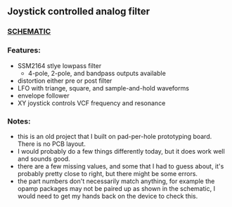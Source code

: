 ## Joystick controlled analog filter

### [SCHEMATIC](https://github.com/JordanAceto/ap_joystick_VCF/blob/master/construction_docs/ap_joystick_VCF_schematic.pdf)

### Features:
- SSM2164 stlye lowpass filter
    - 4-pole, 2-pole, and bandpass outputs available
- distortion either pre or post filter
- LFO with triange, square, and sample-and-hold waveforms
- envelope follower
- XY joystick controls VCF frequency and resonance

### Notes:
- this is an old project that I built on pad-per-hole prototyping board. There is no PCB layout.
- I would probably do a few things differently today, but it does work well and sounds good.
- there are a few missing values, and some that I had to guess about, it's probably pretty close to right, but there might be some errors.
- the part numbers don't necessarily match anything, for example the opamp packages may not be paired up as shown in the schematic, I would need to get my hands back on the device to check this.
